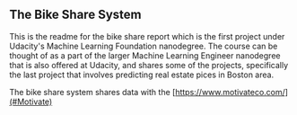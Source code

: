 ## The Bike Share System

This is the readme for the bike share report which is the first project under Udacity's Machine Learning Foundation nanodegree. The course can be thought of as a part of the larger Machine Learning Engineer nanodegree that is also offered at Udacity, and shares some of the projects, specifically the last project that involves predicting real estate pices in Boston area.

The bike share system shares data with the [https://www.motivateco.com/](#Motivate)
